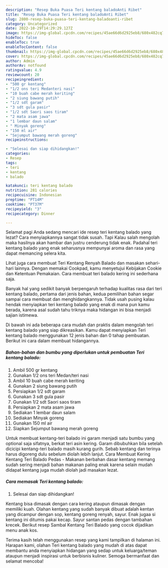 ```yaml
---
description: "Resep Buka Puasa Teri kentang baladoAnti Ribet"
title: "Resep Buka Puasa Teri kentang baladoAnti Ribet"
slug: 2800-resep-buka-puasa-teri-kentang-baladoanti-ribet
category: Uncategorized
date: 2022-10-29T14:29:29.127Z
image: https://img-global.cpcdn.com/recipes/45ae66d6d2925eb8/680x482cq70/teri-kentang-balado-foto-resep-utama.jpg
hideToc: false
enableToc: true
enableTocContent: false
thumbnail: https://img-global.cpcdn.com/recipes/45ae66d6d2925eb8/680x482cq70/teri-kentang-balado-foto-resep-utama.jpg
cover: https://img-global.cpcdn.com/recipes/45ae66d6d2925eb8/680x482cq70/teri-kentang-balado-foto-resep-utama.jpg
author: Admin
authorAv: notfound
ratingvalue: 4.9
reviewcount: 20
recipeingredient:
- "500 gr kentang"
- "1/2 ons teri Medanteri nasi"
- "10 buah cabe merah keriting"
- "2 siung bawang putih"
- "1/2 sdt garam"
- "3 sdt gula pasir"
- "1/2 sdt Saori saos tiram"
- "2 mata asam jawa"
- "1 lembar daun salam"
- " Minyak goreng"
- "150 ml air"
- "Sejumput bawang merah goreng"
recipeinstructions:

- "Selesai dan siap dihidangkan!"
categories:
- Resep
tags:
- teri
- kentang
- balado

katakunci: teri kentang balado 
nutrition: 281 calories
recipecuisine: Indonesian
preptime: "PT14M"
cooktime: "PT37M"
recipeyield: "3"
recipecategory: Dinner

---
```



Selamat pagi Anda sedang mencari ide resep teri kentang balado yang lezat? Cara menyiapkannya sangat tidak susah. Tapi Kalau salah mengolah maka hasilnya akan hambar dan justru cenderung tidak enak. Padahal teri kentang balado yang enak seharusnya mempunyai aroma dan rasa yang dapat memancing selera kita.


Lihat juga cara membuat Teri Kentang Renyah Balado dan masakan sehari-hari lainnya. Dengan memakai Cookpad, kamu menyetujui Kebijakan Cookie dan Ketentuan Pemakaian. Cara membuat teri balado kering ini sederhana saja.

Banyak hal yang sedikit banyak berpengaruh terhadap kualitas rasa dari teri kentang balado, pertama dari jenis bahan, kedua pemilihan bahan segar sampai cara membuat dan menghidangkannya. Tidak usah pusing kalau hendak menyiapkan teri kentang balado yang enak di mana pun kamu berada, karena asal sudah tahu triknya maka hidangan ini bisa menjadi sajian istimewa.


Di bawah ini ada beberapa cara mudah dan praktis dalam mengolah teri kentang balado yang siap dikreasikan. Kamu dapat menyiapkan Teri kentang balado menggunakan 12 jenis bahan dan 0 tahap pembuatan. Berikut ini cara dalam membuat hidangannya.

<!--inarticleads1-->

##### Bahan-bahan dan bumbu yang diperlukan untuk pembuatan Teri kentang balado:

1. Ambil 500 gr kentang
1. Gunakan 1/2 ons teri Medan/teri nasi
1. Ambil 10 buah cabe merah keriting
1. Gunakan 2 siung bawang putih
1. Persiapkan 1/2 sdt garam
1. Gunakan 3 sdt gula pasir
1. Gunakan 1/2 sdt Saori saos tiram
1. Persiapkan 2 mata asam jawa
1. Sediakan 1 lembar daun salam
1. Sediakan  Minyak goreng
1. Gunakan 150 ml air
1. Siapkan Sejumput bawang merah goreng


Untuk membuat kentang-teri balado ini garam menjadi satu bumbu yang optional saja sifatnya, berkat teri asin kering. Garam dibubuhkan bila setelah dicicipi kentang-teri balado masih kurang gurih. Sebab kentang dan terinya harus digoreng dulu sebelum diolah lebih lanjut. Cara Membuat Kering Kentang Teri Balado Pedas - Makanan berbahan dasar kentang memang sudah sering menjadi bahan makanan paling enak karena selain mudah didapat kentang juga mudah diolah jadi masakan lezat. 

<!--inarticleads2-->

##### Cara memasak Teri kentang balado:


1. Selesai dan siap dihidangkan!

Kentang bisa dimasak dengan cara kering ataupun dimasak dengan memiliki kuah. Olahan kentang yang sudah banyak dibuat adalah kentan yang dicampur dengan sop, kentang goreng renyah, sayur. Enak jugaa si kentang ini ditumis pakai kecap. Sayur santan pedas dengan tambahan krecek. Berikut resep Sambal Kentang Teri Balado yang cocok dijadikan menu anak kos. 

Terima kasih telah menggunakan resep yang kami tampilkan di halaman ini. Harapan kami, olahan Teri kentang balado yang mudah di atas dapat membantu anda menyiapkan hidangan yang sedap untuk keluarga/teman ataupun menjadi inspirasi untuk berbisnis kuliner. Semoga bermanfaat dan selamat mencoba!
